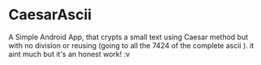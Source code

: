 # CaesarAscii
 A Simple Android App, that crypts a small text using Caesar method but with no division or reusing (going to all the 7424 of the complete ascii ).  it aint much but it's an honest work! :v
